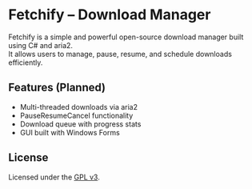 # Fetchify – Download Manager

Fetchify is a simple and powerful open-source download manager built using C# and aria2.  
It allows users to manage, pause, resume, and schedule downloads efficiently.

## Features (Planned)
- Multi-threaded downloads via aria2
- PauseResumeCancel functionality
- Download queue with progress stats
- GUI built with Windows Forms

## License
Licensed under the [GPL v3](LICENSE).
